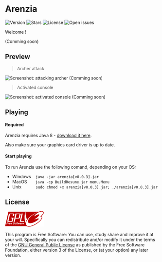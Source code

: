 # Arenzia

![Version](https://img.shields.io/badge/varsion-v0.0.3-orange.svg)
![Stars](https://img.shields.io/github/stars/NBprojekt/Arenzia.svg)
![License](https://img.shields.io/badge/license-GPLv3-lightgrey.svg)
![Open issues](https://img.shields.io/github/issues/NBprojekt/Arenzia.svg)


Welcome !

(Comming soon)




## Preview

> Archer attack

![Screenshot: attacking archer](/img/archerAttack.png?raw=true) (Comming soon)

> Activated console

![Screenshot: activated console](/img/console.png?raw=true) (Comming soon)


## Playing

#### Required
Arenzia requires Java 8 - [download it here](https://www.java.com/en/download/). 

Also make sure your graphics card driver is up to date. 

#### Start playing
To run Arenzia use the following comand, depending on your OS:

 + Windows &#160;&#160;&#160;`java -jar arenzia[v0.0.3].jar`
 + MacOS &#160;&#160;&#160;&#160;&#160;&#160;`java -cp BuildResume.jar menu.Menu` 
 + Unix &#160;&#160;&#160;&#160;&#160;&#160;&#160;&#160;&#160;&#160;&#160;`sudo chmod +x arenzia[v0.0.3].jar; ./arenzia[v0.0.3].jar` 

	
## License

![GNU GPLv3 Image](/img/gpl.png?raw=true)

This program is Free Software:
You can use, study share and improve it at your
will. Specifically you can redistribute and/or modify it under the terms of the
[GNU General Public License](https://www.gnu.org/licenses/gpl.html) as
published by the Free Software Foundation, either version 3 of the License, or
(at your option) any later version.

